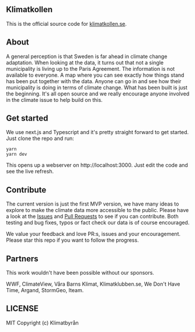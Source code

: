 ## Klimatkollen

This is the official source code for [klimatkollen.se](https://klimatkollen.se).

## About

A general perception is that Sweden is far ahead in climate change adaptation. When looking at the data, it turns out that not a single municipality is living up to the Paris Agreement. The information is not available to everyone. A map where you can see exactly how things stand has been put together with the data. Anyone can go in and see how their municipality is doing in terms of climate change. What has been built is just the beginning. It's all open source and we really encourage anyone involved in the climate issue to help build on this.

## Get started

We use next.js and Typescript and it's pretty straight forward to get started. Just clone the repo and run:

    yarn
    yarn dev

This opens up a webserver on http://localhost:3000. Just edit the code and see the live refresh.

## Contribute

The current version is just the first MVP version, we have many ideas to explore to make the climate data more accessible to the public. Please have a look at the [Issues](https://github.com/Klimatbyran/klimatkollen/issues) and [Pull Requests](https://github.com/Klimatbyran/klimatkollen/pulls) to see if you can contribute. Both testing and bug fixes, typos or fact check our data is of course encouraged.

We value your feedback and love PR:s, issues and your encouragement. Please star this repo if you want to follow the progress.

## Partners

This work wouldn't have been possible without our sponsors.

WWF, ClimateView, Våra Barns Klimat, Klimatklubben.se, We Don't Have Time, Argand, StormGeo, Iteam.

## LICENSE

MIT Copyright (c) Klimatbyrån
